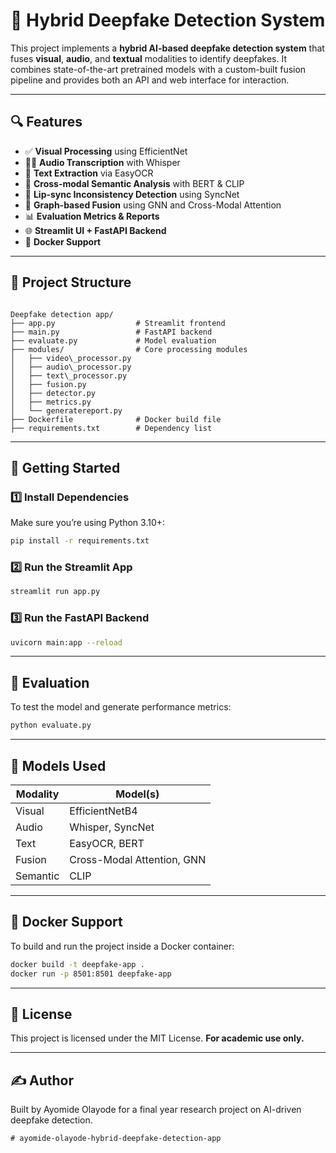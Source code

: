 
# 🧠 Hybrid Deepfake Detection System

This project implements a **hybrid AI-based deepfake detection system** that fuses **visual**, **audio**, and **textual** modalities to identify deepfakes. It combines state-of-the-art pretrained models with a custom-built fusion pipeline and provides both an API and web interface for interaction.

---

## 🔍 Features

- ✅ **Visual Processing** using EfficientNet
- 🧏‍♂️ **Audio Transcription** with Whisper
- 📝 **Text Extraction** via EasyOCR
- 🔗 **Cross-modal Semantic Analysis** with BERT & CLIP
- 🎯 **Lip-sync Inconsistency Detection** using SyncNet
- 🔄 **Graph-based Fusion** using GNN and Cross-Modal Attention
- 📊 **Evaluation Metrics & Reports**
- 🌐 **Streamlit UI + FastAPI Backend**
- 🐳 **Docker Support**

---

## 📁 Project Structure

```

Deepfake detection app/
├── app.py                  # Streamlit frontend
├── main.py                 # FastAPI backend
├── evaluate.py             # Model evaluation
├── modules/                # Core processing modules
│   ├── video\_processor.py
│   ├── audio\_processor.py
│   ├── text\_processor.py
│   ├── fusion.py
│   ├── detector.py
│   ├── metrics.py
│   └── generatereport.py
├── Dockerfile              # Docker build file
├── requirements.txt        # Dependency list

````

---

## 🚀 Getting Started

### 1️⃣ Install Dependencies

Make sure you’re using Python 3.10+:

```bash
pip install -r requirements.txt
````

### 2️⃣ Run the Streamlit App

```bash
streamlit run app.py
```

### 3️⃣ Run the FastAPI Backend

```bash
uvicorn main:app --reload
```

---

## 🧪 Evaluation

To test the model and generate performance metrics:

```bash
python evaluate.py
```

---

## 🤖 Models Used

| Modality | Model(s)                   |
| -------- | -------------------------- |
| Visual   | EfficientNetB4             |
| Audio    | Whisper, SyncNet           |
| Text     | EasyOCR, BERT              |
| Fusion   | Cross-Modal Attention, GNN |
| Semantic | CLIP                       |

---

## 🐳 Docker Support

To build and run the project inside a Docker container:

```bash
docker build -t deepfake-app .
docker run -p 8501:8501 deepfake-app
```

---

## 📄 License

This project is licensed under the MIT License.
**For academic use only.**

---

## ✍️ Author

Built by Ayomide Olayode for a final year research project on AI-driven deepfake detection.

```
#   a y o m i d e - o l a y o d e - h y b r i d - d e e p f a k e - d e t e c t i o n - a p p  
 